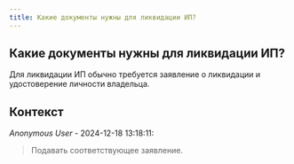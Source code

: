```yaml
---
title: Какие документы нужны для ликвидации ИП?
---
```


## Какие документы нужны для ликвидации ИП?

Для ликвидации ИП обычно требуется заявление о ликвидации и удостоверение личности владельца.

## Контекст

_Anonymous User_ - 2024-12-18 13:18:11:

> Подавать соответствующее заявление.
